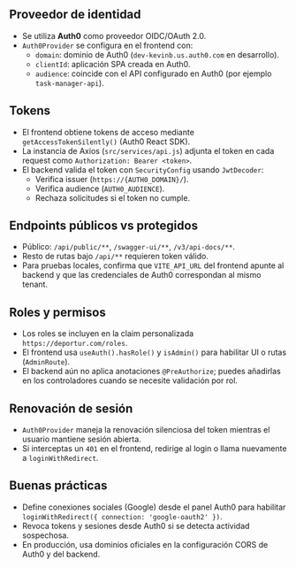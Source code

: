## Proveedor de identidad
- Se utiliza **Auth0** como proveedor OIDC/OAuth 2.0.
- `Auth0Provider` se configura en el frontend con:
  - `domain`: dominio de Auth0 (`dev-kevinb.us.auth0.com` en desarrollo).
  - `clientId`: aplicación SPA creada en Auth0.
  - `audience`: coincide con el API configurado en Auth0 (por ejemplo `task-manager-api`).

## Tokens
- El frontend obtiene tokens de acceso mediante `getAccessTokenSilently()` (Auth0 React SDK).
- La instancia de Axios (`src/services/api.js`) adjunta el token en cada request como `Authorization: Bearer <token>`.
- El backend valida el token con `SecurityConfig` usando `JwtDecoder`:
  - Verifica issuer (`https://{AUTH0_DOMAIN}/`).
  - Verifica audience (`AUTH0_AUDIENCE`).
  - Rechaza solicitudes si el token no cumple.

## Endpoints públicos vs protegidos
- Público: `/api/public/**`, `/swagger-ui/**`, `/v3/api-docs/**`.
- Resto de rutas bajo `/api/**` requieren token válido.
- Para pruebas locales, confirma que `VITE_API_URL` del frontend apunte al backend y que las credenciales de Auth0 correspondan al mismo tenant.

## Roles y permisos
- Los roles se incluyen en la claim personalizada `https://deportur.com/roles`.
- El frontend usa `useAuth().hasRole()` y `isAdmin()` para habilitar UI o rutas (`AdminRoute`).
- El backend aún no aplica anotaciones `@PreAuthorize`; puedes añadirlas en los controladores cuando se necesite validación por rol.

## Renovación de sesión
- `Auth0Provider` maneja la renovación silenciosa del token mientras el usuario mantiene sesión abierta.
- Si interceptas un `401` en el frontend, redirige al login o llama nuevamente a `loginWithRedirect`.

## Buenas prácticas
- Define conexiones sociales (Google) desde el panel Auth0 para habilitar `loginWithRedirect({ connection: 'google-oauth2' })`.
- Revoca tokens y sesiones desde Auth0 si se detecta actividad sospechosa.
- En producción, usa dominios oficiales en la configuración CORS de Auth0 y del backend.
